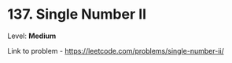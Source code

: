 # 137. Single Number II

Level: **Medium**

Link to problem - https://leetcode.com/problems/single-number-ii/
